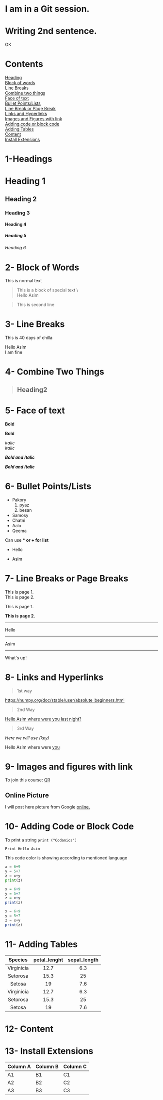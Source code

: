# I am in a Git session.
# Writing 2nd sentence.

OK

# Contents

[Heading](#1-headings)\
[Block of words](#2--block-of-words)\
[Line Breaks](#3--line-breaks)\
[Combine two things](#4--combine-two-things)\
[Face of text](#5--face-of-text)\
[Bullet Points/Lists](#6--bullet-points/lists)\
[Line Break or Page Break](#7--line-breaks-or-page-breaks)\
[Links and Hyperlinks](#8--links-and-hyperlinks)\
[Images and Figures with link](#9--images-and-figures-with-link)\
[Adding code or block code](#10--adding-code-or-block-code)\
[Adding Tables](#11--adding-tables)\
[Content](#12--content)\
[Install Extensions](#13--install-extensions)

# 1-Headings

# Heading 1
## Heading 2
### Heading 3
#### Heading 4
##### Heading 5
###### Heading 6 

# 2- Block of Words
This is normal text
>This is a block of special text \     
 Hello Asim


>This is second line
# 3- Line Breaks
This is 40 days of chilla 

Hello Asim \
I am fine

# 4- Combine Two Things 
> ## Heading2

# 5- Face of text 

**Bold**

__Bold__

*italic* \
_italic_

***Bold and Italic***

___Bold and Italic___ 

# 6- Bullet Points/Lists
- Pakory 
    1. pyaz
    2. besan
- Samosy 
- Chatni 
- Aalo 
- Qeema

Can use __* or + for list__
* Hello 

+ Asim

# 7- Line Breaks or Page Breaks

This is page 1.\
This is page 2.

This is page 1.

**This is page 2.**

---
Hello 
***
Asim
___ 
What's up!

# 8- Links and Hyperlinks 
> 1st way 

<https://numpy.org/doc/stable/user/absolute_beginners.html>

> 2nd Way

[Hello Asim where were you last night?](https://numpy.org/doc/stable/user/absolute_beginners.html)

> 3rd Way 

*Here we will use (key)*

[FMGK]: https://numpy.org/doc/stable/user/absolute_beginners.html



Hello Asim where were [you][FMGK]


# 9- Images and figures with link

To join this course: 
[QR](qr.png) <!--- this is comments --->

[This is a comment]: #


<!--- ![QR](qr.png) --->

## Online Picture 
I will post here picture from Google [online.](https://media.gettyimages.com/photos/shah-faisal-masjid-islamabad-pakistan-picture-id912853916?s=612x612)


# 10- Adding Code or Block Code

To print a string `print ("Codanics")`

`Print Hello Asim `

<!-- Block Code -->
This code color is showing according to mentioned language
```python
x = 6+9                         
y = 5+7
z = x+y
print(z)
```

```R
x = 6+9
y = 5+7
z = x+y
print(z)
```

```javascript
x = 6+9
y = 5+7
z = x+y
print(z)
```

# 11- Adding Tables 

| Species | petal_lenght | sepal_length |
| :------:| :-----------:| :-------------:|
| Virginicia | 12.7 | 6.3 |
| Setorosa | 15.3 | 25 |
| Setosa | 19 | 7.6 |
| Virginicia | 12.7 | 6.3 |
| Setorosa | 15.3 | 25 |
| Setosa | 19 | 7.6 |


# 12- Content




# 13- Install Extensions 


Column A | Column B | Column C
---------|----------|---------
 A1 | B1 | C1
 A2 | B2 | C2
 A3 | B3 | C3
